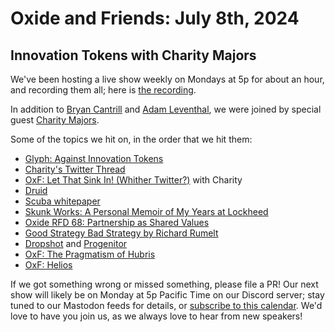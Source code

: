 # Oxide and Friends: July 8th, 2024

## Innovation Tokens with Charity Majors

We've been hosting a live show weekly on Mondays at 5p for about an hour,
and recording them all; here is
[the recording](https://youtu.be/l5mNUDQKEVY).

In addition to
[Bryan Cantrill](https://mastodon.social/@bcantrill) and
[Adam Leventhal](https://mastodon.social/@ahl),
we were joined by special guest
[Charity Majors](https://hachyderm.io/@mipsytipsy).

Some of the topics we hit on, in the order that we hit them:

- [Glyph: Against Innovation Tokens](https://blog.glyph.im/2024/07/against-innovation-tokens.html)
- [Charity's Twitter Thread](https://x.com/mipsytipsy/status/1805779387754889355)
- [OxF: Let That Sink In! (Whither Twitter?)](https://share.transistor.fm/s/ac362832) with Charity
- [Druid](https://druid.apache.org/)
- [Scuba whitepaper](https://research.facebook.com/publications/scuba-diving-into-data-at-facebook/)
- [Skunk Works: A Personal Memoir of My Years at Lockheed]([https://research.facebook.com/publications/scuba-diving-into-data-at-facebook/](https://www.amazon.com/Skunk-Works-Personal-Memoir-Lockheed/dp/0316743003))
- [Oxide RFD 68: Partnership as Shared Values](https://rfd.shared.oxide.computer/rfd/0068)
- [Good Strategy Bad Strategy by Richard Rumelt](https://www.amazon.com/Good-Strategy-Bad-Difference-Matters/dp/0307886239)
- [Dropshot](https://github.com/oxidecomputer/dropshot) and [Progenitor](https://github.com/oxidecomputer/progenitor)
- [OxF: The Pragmatism of Hubris](https://share.transistor.fm/s/71eba55b)
- [OxF: Helios](https://share.transistor.fm/s/d733e814)

If we got something wrong or missed something, please file a PR!
Our next show will likely be on Monday at 5p Pacific Time on our Discord
server; stay tuned to our Mastodon feeds for details, or [subscribe to this
calendar](https://calendar.google.com/calendar/ical/c_318925f4185aa71c4524d0d6127f31058c9e21f29f017d48a0fca6f564969cd0%40group.calendar.google.com/public/basic.ics).
We'd love to have you join us, as we always love to hear from new speakers!


